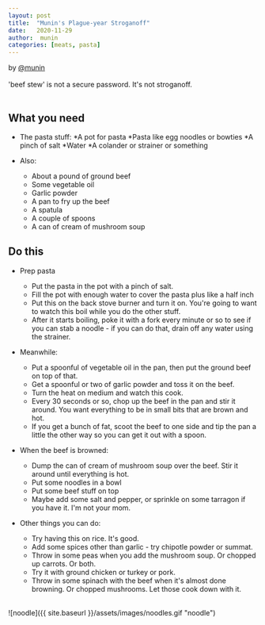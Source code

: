 ```yaml
---
layout: post
title:  "Munin's Plague-year Stroganoff"
date:   2020-11-29
author:  munin
categories: [meats, pasta]
---
```

by [@munin](https://twitter.com/munin)<br/>
<br/>
'beef stew' is not a secure password. It's not stroganoff.<br/>
<br/>
## What you need
* The pasta stuff:
  *A pot for pasta
  *Pasta like egg noodles or bowties
  *A pinch of salt
  *Water
  *A colander or strainer or something

* Also:
  * About a pound of ground beef
  * Some vegetable oil
  * Garlic powder
  * A pan to fry up the beef
  * A spatula
  * A couple of spoons
  * A can of cream of mushroom soup


## Do this
* Prep pasta
  * Put the pasta in the pot with a pinch of salt.
  * Fill the pot with enough water to cover the pasta plus like a half inch
  * Put this on the back stove burner and turn it on. You're going to want to watch this boil while you do the other stuff.
  * After it starts boiling, poke it with a fork every minute or so to see if you can stab a noodle - if you can do that, drain off any water using the strainer.

* Meanwhile:
  * Put a spoonful of vegetable oil in the pan, then put the ground beef on top of that.
  * Get a spoonful or two of garlic powder and toss it on the beef.
  * Turn the heat on medium and watch this cook.
  * Every 30 seconds or so, chop up the beef in the pan and stir it around. You want everything to be in small bits that are brown and hot.
  * If you get a bunch of fat, scoot the beef to one side and tip the pan a little the other way so you can get it out with a spoon.

* When the beef is browned:
  * Dump the can of cream of mushroom soup over the beef. Stir it around until everything is hot.
  * Put some noodles in a bowl
  * Put some beef stuff on top
  * Maybe add some salt and pepper, or sprinkle on some tarragon if you have it. I'm not your mom.

* Other things you can do:
  * Try having this on rice. It's good.
  * Add some spices other than garlic - try chipotle powder or summat.
  * Throw in some peas when you add the mushroom soup. Or chopped up carrots. Or both.
  * Try it with ground chicken or turkey or pork.
  * Throw in some spinach with the beef when it's almost done browning. Or chopped mushrooms. Let those cook down with it.<br/>
<br/>
![noodle]({{ site.baseurl }}/assets/images/noodles.gif "noodle")
